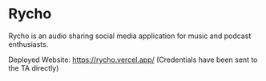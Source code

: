 # Rycho
Rycho is an audio sharing social media application for music and podcast enthusiasts. 


Deployed Website: https://rycho.vercel.app/
(Credentials have been sent to the TA directly)
